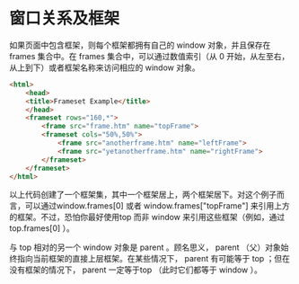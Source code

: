 # 窗口关系及框架

如果页面中包含框架，则每个框架都拥有自己的 window 对象，并且保存在 frames 集合中。在 frames
集合中，可以通过数值索引（从 0 开始，从左至右，从上到下）或者框架名称来访问相应的 window 对象。

```html
<html>
	<head>
	<title>Frameset Example</title>
	</head>
	<frameset rows="160,*">
		<frame src="frame.htm" name="topFrame">
        <frameset cols="50%,50%">
            <frame src="anotherframe.htm" name="leftFrame">
            <frame src="yetanotherframe.htm" name="rightFrame">
        </frameset>
	</frameset>
</html>
```

以上代码创建了一个框架集，其中一个框架居上，两个框架居下。对这个例子而言，可以通过window.frames[0] 或者 window.frames["topFrame"] 来引用上方的框架。不过，恐怕你最好使用top 而非 window 来引用这些框架（例如，通过 top.frames[0] ）。

与 top 相对的另一个 window 对象是 parent 。顾名思义， parent （父）对象始终指向当前框架的直接上层框架。在某些情况下， parent 有可能等于 top ；但在没有框架的情况下， parent 一定等于top （此时它们都等于 window ）。
